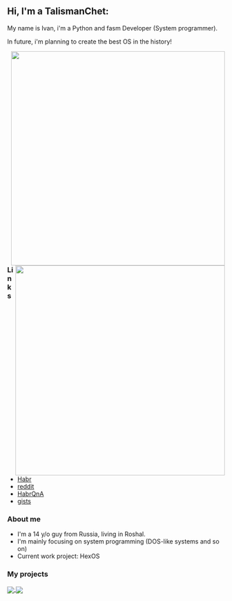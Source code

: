 ## Hi, I'm a TalismanChet:
My name is Ivan, i'm a Python and fasm Developer (System programmer).

In future, i'm planning to create the best OS in the history!

<p>
  <table="right">
  <tr>
      <td><img width="495px" align="right" src="https://github-readme-stats.vercel.app/api/top-langs/?username=vanosoft&hide=html&layout=compact&hide_border=true&border_radius=0&theme=dark&icon_color=5194f0&bg_color=0d1117" />
      <img width="485px" align="right" src="https://github-readme-stats.vercel.app/api?username=vanosoft&hide_border=true&border_radius=0&count_private=false&layout=compact&hide_title=false&show_icons=true&theme=dark&icon_color=5194f0&bg_color=0d1117" />
      </td>
  </tr>
</p>

### Links

- [Habr](https://habr.com/ru/users/TalismanChet/)
- [reddit](https://www.reddit.com/user/DueTurnover2684/)
- [HabrQnA](https://qna.habr.com/user/TalismanChet)
- [gists](https://gist.github.com/TalismanChet)

### About me
- I'm a 14 y/o guy from Russia, living in Roshal.
- I'm mainly focusing on system programming (DOS-like systems and so on)
- Current work project: HexOS

### My projects

<a href="https://github.com/vanosoft/Honey">
  <img align="center" src="https://github-readme-stats.vercel.app/api/pin/?username=vanosoft17&repo=Honey&theme=github_dark" />
</a>
<a href="https://github.com/vanosoft/HexOS">
  <img align="center" src="https://github-readme-stats.vercel.app/api/pin/?username=vanosoft&repo=HexOS&theme=github_dark" />
</a>
